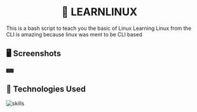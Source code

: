 <center><h1 align="center">📝 LEARNLINUX</h1></center>


This is a bash script to teach you the basic of Linux 
Learning Linux from the CLI is amazing because linux was ment to be CLI based

## 🖥 Screenshots

<div>
  <img src="https://github.com/TravonX/LearnLinux/blob/main/first.png"  width="20px"alt="https://github.com/TravonX/LearnLinux/blob/main/first.png">
  </div>

## 🔬 Technologies Used 
![skills](https://img.shields.io/badge/bash-green)
